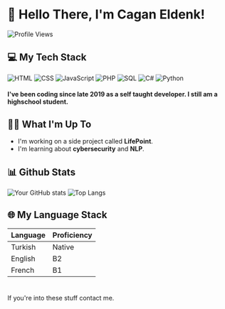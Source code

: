 # 👋 Hello There, I'm Cagan Eldenk!

![Profile Views](https://komarev.com/ghpvc/?username=jane-doe&style=flat-square)

## 💻 My Tech Stack
![HTML](https://img.shields.io/badge/-HTML5-E34F26?logo=html5&logoColor=fff)
![CSS](https://img.shields.io/badge/-CSS3-1572B6?logo=css3)
![JavaScript](https://img.shields.io/badge/-JavaScript-F7DF1E?logo=javascript)
![PHP](https://img.shields.io/badge/-PHP-777BB4?logo=php&logoColor=fff)
![SQL](https://img.shields.io/badge/-SQL-4479A1?logo=sqlite&logoColor=fff)
![C#](https://img.shields.io/badge/-C%23-239120?logo=csharp&logoColor=fff)
![Python](https://img.shields.io/badge/-Python-3776AB?logo=python&logoColor=fff)

#### I've been coding since late 2019 as a self taught developer. I still am a highschool student.

## 👩‍💻 What I'm Up To
* I'm working on a side project called **LifePoint**.
* I'm learning about **cybersecurity** and **NLP**.

## 📊 Github Stats
![Your GitHub stats](https://github-readme-stats.vercel.app/api?username=cagan-elden&show_icons=true&theme=radical)
![Top Langs](https://github-readme-stats.vercel.app/api/top-langs/?username=cagan-elden&layout=compact&theme=radical)

## 🌐 My Language Stack
| Language  | Proficiency |
|-----------|-------------|
| Turkish | Native |
| English | B2 |
| French | B1 |
#
If you're into these stuff contact me.

